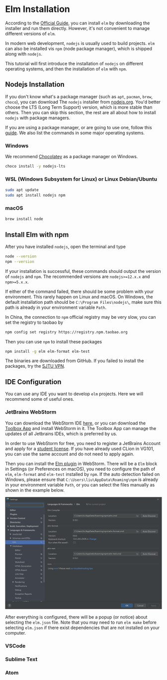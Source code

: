 # Elm Installation

According to the [Official Guide](https://guide.elm-lang.org/install/elm.html), you can install `elm` by downloading the installer and run them directly. However, it's not convenient to manage different versions of `elm`.

In modern web development, `nodejs` is usually used to build projects. `elm` can also be installed vis `npm` (node package manager), which is shipped along with `nodejs`.

This tutorial will first introduce the installation of `nodejs` on different operating systems, and then the installation of  `elm` with `npm`.

## Nodejs Installation

If you don't know what's a package manager (such as `apt`, `pacman`, `brew`, `choco`), you can download The `nodejs` installer from [nodejs.org](https://nodejs.org/en/download/). You'd better choose the LTS (Long Term Support) version, which is more stable than others. Then you can skip this section, the rest are all about how to install `nodejs` with package managers.

If you are using a package manager, or are going to use one, follow this [guide](https://nodejs.org/en/download/package-manager/). We also list the commands in some major operating systems.

### Windows

We recommend [Chocolatey](https://chocolatey.org/) as a package manager on Windows.

```bash
choco install -y nodejs-lts
```


### WSL (Windows Subsystem for Linux) or Linux Debian/Ubuntu

```bash
sudo apt update
sudo apt install nodejs npm
```

### macOS

```bash
brew install node
```

## Install Elm with npm

After you have installed `nodejs`, open the terminal and type

```bash
node --version
npm --version
```

If your installation is successful, these commands should output the version of `nodejs` and `npm`. The recommended versions are `nodejs>=12.x.x` and `npm>=5.x.x`.

If either of the command failed, there should be some problem with your environment. This rarely happen on Linux and macOS. On Windows, the default installation path should be `C:\Program Files\nodejs\`, make sure this path is already in your environment variable `Path`.

In China, the connection to `npm` official registry may be very slow, you can set the registry to taobao by

```bash
npm config set registry https://registry.npm.taobao.org
```

Then you can use `npm` to install these packages

```bash
npm install -g elm elm-format elm-test
```

The binaries are downloaded from GitHub. If you failed to install the packages, try the [SJTU VPN](https://net.sjtu.edu.cn/wlfw/VPN.htm).

## IDE Configuration

You can use any IDE you want to develop `elm` projects. Here we will recommend some of useful ones.

### JetBrains WebStorm

You can download the WebStorm IDE [here](https://www.jetbrains.com/webstorm/), or you can download the [Toolbox App](https://www.jetbrains.com/toolbox-app/) and install WebStorm in it. The Toolbox App can manage the updates of all Jetbrains IDEs, which is preferred by us.

In order to use WebStorm for free, you need to register a JetBrains Account and apply for a [student license](https://www.jetbrains.com/shop/eform/students). If you have already used CLion in VG101, you can use the same account and do not need to apply again.

Then you can install the [Elm plugin](https://plugins.jetbrains.com/plugin/10268-elm) in WebStorm. There will be a `Elm` block in Settings (or Preferences on macOS), you need to configure the path of `elm`, `elm-format` and `elm-test` installed by `npm`. If the auto detection failed on Windows, please ensure that `C:\Users\liu\AppData\Roaming\npm` is already in your environment variable `Path`, or you can select the files manually as shown in the example below.

![img](/markdown/env/elm/webstorm.png "WebStorm")

After everything is configured, there will be a popup (or notice) about selecting the `elm.json` file. Note that you may need to run `elm make` before selecting `elm.json` if there exist dependencies that are not installed on your computer.



### VSCode

### Sublime Text

### Atom


